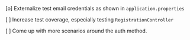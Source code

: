 [o] Externalize test email credentials as shown in `application.properties`

[ ] Increase test coverage, especially testing `RegistrationController`

[ ] Come up with more scenarios around the auth method.